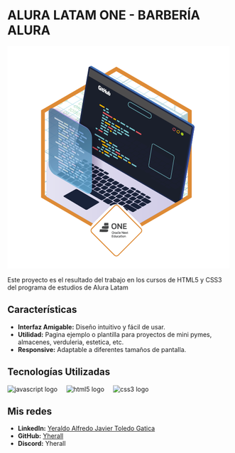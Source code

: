 # ALURA LATAM ONE - BARBERÍA ALURA

<div>
    <img src="https://github.com/Yherall/Juego-Secreto/blob/main/img/image.png"/>
</div>

Este proyecto es el resultado del trabajo en los cursos de HTML5 y CSS3 del programa de estudios de Alura Latam

## Características

- **Interfaz Amigable:** Diseño intuitivo y fácil de usar.
- **Utilidad:** Pagina ejemplo o plantilla para proyectos de mini pymes, almacenes, verduleria, estetica, etc.
- **Responsive:** Adaptable a diferentes tamaños de pantalla.

## Tecnologías Utilizadas

<div align="left">
  <img src="https://cdn.jsdelivr.net/gh/devicons/devicon/icons/javascript/javascript-original.svg" height="40" alt="javascript logo"  />
  <img width="12" />
  <img src="https://cdn.jsdelivr.net/gh/devicons/devicon/icons/html5/html5-original.svg" height="40" alt="html5 logo"  />
  <img width="12" />
  <img src="https://cdn.jsdelivr.net/gh/devicons/devicon/icons/css3/css3-original.svg" height="40" alt="css3 logo"  />
  <img width="12" />
</div>

## Mis redes

- **LinkedIn:** [Yeraldo Alfredo Javier Toledo Gatica](https://www.linkedin.com/in/yeraldotoledo/)
- **GitHub:** [Yherall](https://github.com/Yherall)
- **Discord:** Yherall
